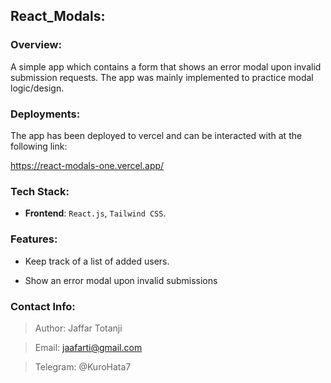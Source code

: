 ## React_Modals:

### Overview:
A simple app which contains a form that shows an error modal upon invalid submission requests. The app was mainly implemented to practice modal logic/design.
### Deployments:

The app has been deployed to vercel and can be interacted with at the following link: 

https://react-modals-one.vercel.app/
### Tech Stack:

- **Frontend**: `React.js`, `Tailwind CSS`.

### Features:
- Keep track of a list of added users.

- Show an error modal upon invalid submissions

### Contact Info:
> Author: Jaffar Totanji

> Email: jaafarti@gmail.com

> Telegram: @KuroHata7